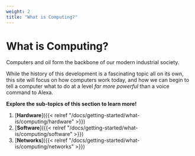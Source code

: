 ```yaml
---
weight: 2
title: "What is Computing?"
---
```


# What is Computing?

Computers and oil form the backbone of our modern industrial society.

While the history of this development is a fascinating topic all on its own, this site will focus on how computers work today, and how we can begin to tell a computer what to do at a level _far more powerful_ than a voice command to Alexa.

**Explore the sub-topics of this section to learn more!**

1. [**Hardware**]({{< relref "/docs/getting-started/what-is/computing/hardware" >}})
1. [**Software**]({{< relref "/docs/getting-started/what-is/computing/software" >}})
1. [**Networks**]({{< relref "/docs/getting-started/what-is/computing/networks" >}})